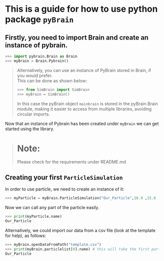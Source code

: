# This is a guide for how to use python package `pyBrain`

## Firstly, you need to import Brain and create an instance of pybrain.

```python
>>> import pybrain.Brain as Brain
>>> myBrain = Brain.Pybrain()
```
> Alternatively, you can use an instance of PyBrain stored in Brain, if you would prefer.  
> This can be done as shown below:
> ```python
> >>> from SimBrain import SimBrain
> >>> myBrain = SimBrain()
> ```
> In this case the pyBrain object `mainbrain` is stored in the pyBrain.Brain module, making it easier to access from multiple libraries, avoiding circular imports.  

Now that an instance of Pybrain has been created under `myBrain` we can get started using the library.

> # Note:
> Please check for the requirements under README.md

## Creating your first `ParticleSimulation`  

In order to use particle, we need to create an instance of it:

```python
>>> myParticle = myBrain.ParticleSimulation("Our_Particle",18.9 ,15.8 ,17.2 ,1.11 ,14.5 ,27.2 ,1.6 ,10.4 ,9.98 )
```
Now we can call any part of the particle easily.

```python 
>>> print(myParticle.name)
Our_Particle
```

Alternatively, we could import our data from a csv file (look at the template for help), as follows:

```python
>>> myBrain.openDataFromPath("template.csv")
>>> print(myBrain.particlelist[0].name) # this will take the first particle imported
Our_Particle
```